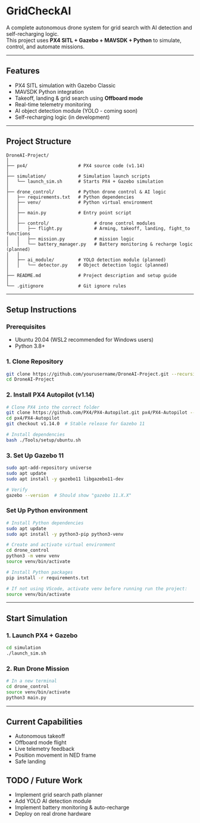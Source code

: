 # GridCheckAI

A complete autonomous drone system for grid search with AI detection and self-recharging logic.  
This project uses **PX4 SITL + Gazebo + MAVSDK + Python** to simulate, control, and automate missions.

---

## Features

- PX4 SITL simulation with Gazebo Classic
- MAVSDK Python integration
- Takeoff, landing & grid search using **Offboard mode**
- Real-time telemetry monitoring
- AI object detection module (YOLO - coming soon)
- Self-recharging logic (in development)

---

## Project Structure
```
DroneAI-Project/
│
├── px4/                   # PX4 source code (v1.14)
│
├── simulation/            # Simulation launch scripts
│   └── launch_sim.sh      # Starts PX4 + Gazebo simulation
│
├── drone_control/         # Python drone control & AI logic
│   ├── requirements.txt   # Python dependencies
│   ├── venv/              # Python virtual environment
│   │
│   ├── main.py            # Entry point script
│   │
│   ├── control/                 # drone control modules
│   │   ├── flight.py            # Arming, takeoff, landing, fight_to functions
│   │   ├── mission.py           # mission logic
│   │   └── battery_manager.py   # Battery monitoring & recharge logic (planned)
│   │
│   ├── ai_module/         # YOLO detection module (planned)
│   │   └── detector.py    # Object detection logic (planned)
│               
├── README.md              # Project description and setup guide
│
└── .gitignore             # Git ignore rules
```

---

## Setup Instructions

### Prerequisites
- Ubuntu 20.04 (WSL2 recommended for Windows users)
- Python 3.8+

### 1. Clone Repository
```bash
git clone https://github.com/yourusername/DroneAI-Project.git --recursive
cd DroneAI-Project
```

### 2. Install PX4 Autopilot (v1.14)
```bash
# Clone PX4 into the correct folder
git clone https://github.com/PX4/PX4-Autopilot.git px4/PX4-Autopilot --recursive
cd px4/PX4-Autopilot
git checkout v1.14.0  # Stable release for Gazebo 11

# Install dependencies
bash ./Tools/setup/ubuntu.sh
```

### 3. Set Up Gazebo 11
```bash
sudo apt-add-repository universe
sudo apt update
sudo apt install -y gazebo11 libgazebo11-dev

# Verify
gazebo --version  # Should show "gazebo 11.X.X"
```

### Set Up Python environment 
```bash
# Install Python dependencies 
sudo apt update
sudo apt install -y python3-pip python3-venv

# Create and activate virtual environment
cd drone_control
python3 -m venv venv
source venv/bin/activate

# Install Python packages
pip install -r requirements.txt

# If not using VScode, activate venv before running run the project:
source venv/bin/activate
```

---

##  Start Simulation

### 1. Launch PX4 + Gazebo
```bash
cd simulation
./launch_sim.sh
```

### 2. Run Drone Mission
```bash
# In a new terminal
cd drone_control
source venv/bin/activate 
python3 main.py
```

---

## Current Capabilities

- Autonomous takeoff
- Offboard mode flight
- Live telemetry feedback
- Position movement in NED frame
- Safe landing

## TODO / Future Work

- Implement grid search path planner
- Add YOLO AI detection module
- Implement battery monitoring & auto-recharge
- Deploy on real drone hardware





